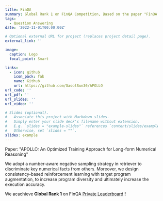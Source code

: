 ```yaml
---
title: FinQA
summary: Global Rank 1 on FinQA Competition, Based on the paper "FinQA A Dataset of Numerical Reasoning over Financial Data"
tags:
  - Question Answering
date: '2022-11-01T00:00:00Z'

# Optional external URL for project (replaces project detail page).
external_link: ''

image:
  caption: Logo
  focal_point: Smart

links:
  - icon: github
    icon_pack: fab
    name: Github
    url: https://github.com/GasolSun36/APOLLO
url_code: ''
url_pdf: ''
url_slides: ''
url_video: ''

# Slides (optional).
#   Associate this project with Markdown slides.
#   Simply enter your slide deck's filename without extension.
#   E.g. `slides = "example-slides"` references `content/slides/example-slides.md`.
#   Otherwise, set `slides = ""`.
slides: example
---
```

Paper: "APOLLO: An Optimized Training Approach for Long-form Numerical Reasoning"

We adopt a number-aware negative sampling strategy in retriever to discriminate key numerical facts from others. Moreover, we design consistency-based reinforcement learning with target program augmentation, to increase program diversity and ultimately increase the execution accuracy.

We acachieve **Global Rank 1** on FinQA [Private Leaderboard](https://codalab.lisn.upsaclay.fr/competitions/4138#results) !